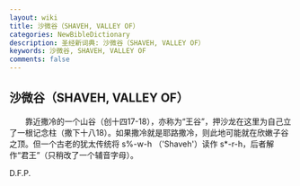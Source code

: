 ```yaml
---
layout: wiki
title: 沙微谷（SHAVEH, VALLEY OF）
categories: NewBibleDictionary
description: 圣经新词典: 沙微谷（SHAVEH, VALLEY OF）
keywords: 沙微谷, SHAVEH, VALLEY OF
comments: false
---
```


## 沙微谷（SHAVEH, VALLEY OF）

　　靠近撒冷的一个山谷（创十四17-18），亦称为“王谷”，押沙龙在这里为自己立了一根记念柱（撒下十八18）。如果撒冷就是耶路撒冷，则此地可能就在欣嫩子谷之顶。但一个古老的犹太传统将 s%-w-h （'Shaveh'）读作 s*-r-h，后者解作“君王”（只稍改了一个辅音字母）。

D.F.P.








